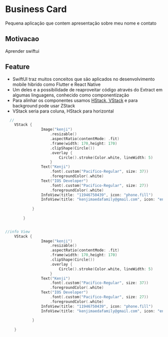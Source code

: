 # Business Card
Pequena aplicação que contem apresentação sobre meu nome e contato

## Motivacao
Aprender swiftui


## Feature
- SwiftUI traz muitos conceitos que são aplicados no desenvolvimento mobile hibrido como Flutter e React Native
- Um deles e a possibilidade de reaproveitar código através do Extract em algumas linguagens, conhecido como componentização
- Para alinhar os componentes  usamos [HStack, VStack](https://blog.devgenius.io/stacks-in-swiftui-de8951c3011b) e para background pode usar ZStack
- VStack seria para coluna, HStack para horizontal



```swift
  //
	VStack {
				Image("kenji")
					.resizable()
					.aspectRatio(contentMode: .fit)
					.frame(width: 170,height: 170)
					.clipShape(Circle())
					.overlay {
						Circle().stroke(Color.white, lineWidth: 5)
					}
				Text("Kenji")
					.font(.custom("Pacifico-Regular", size: 37))
					.foregroundColor(.white)
				Text("IOS Developer")
					.font(.custom("Pacifico-Regular", size: 27))
					.foregroundColor(.white)
				InfoView(title: "11946750439", icon: "phone.fill")
				InfoView(title: "kenjimaedafamily@gmail.com", icon: "envelope.fill")
				
			}
			
		}


//info View
	VStack {
				Image("kenji")
					.resizable()
					.aspectRatio(contentMode: .fit)
					.frame(width: 170,height: 170)
					.clipShape(Circle())
					.overlay {
						Circle().stroke(Color.white, lineWidth: 5)
					}
				Text("Kenji")
					.font(.custom("Pacifico-Regular", size: 37))
					.foregroundColor(.white)
				Text("IOS Developer")
					.font(.custom("Pacifico-Regular", size: 27))
					.foregroundColor(.white)
				InfoView(title: "11946750439", icon: "phone.fill")
				InfoView(title: "kenjimaedafamily@gmail.com", icon: "envelope.fill")
				
			}
			
	}


```
